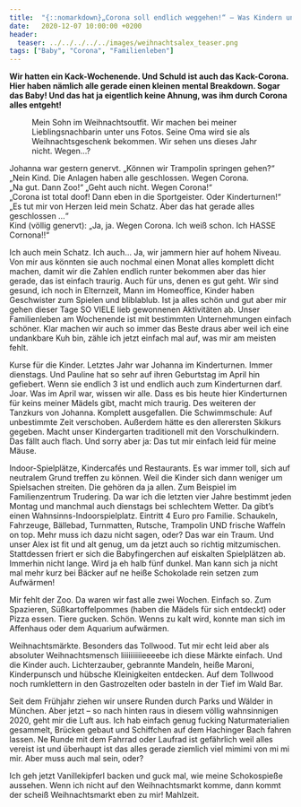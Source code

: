 ```yaml
---
title:  "{::nomarkdown}„Corona soll endlich weggehen!“ – Was Kindern und Mama am meisten fehlt{:/}"
date:   2020-12-07 10:00:00 +0200
header:
  teaser: ../../../../../images/weihnachtsalex_teaser.png
tags: ["Baby", "Corona", "Familienleben"]
---
```


**Wir hatten ein Kack-Wochenende. Und Schuld ist auch das Kack-Corona. Hier haben nämlich alle gerade einen kleinen mental Breakdown. Sogar das Baby! Und das hat ja eigentlich keine Ahnung, was ihm durch Corona alles entgeht!**

<figure>
  <img src="../../../../../images/weihnachtsalex.png" alt="">
  <figcaption>Mein Sohn im Weihnachtsoutfit. Wir machen bei meiner Lieblingsnachbarin unter uns Fotos. Seine Oma wird sie als Weihnachtsgeschenk bekommen. Wir sehen uns dieses Jahr nicht. Wegen...?</figcaption>
</figure> 

Johanna war gestern genervt. „Können wir Trampolin springen gehen?“<br> 
„Nein Kind. Die Anlagen haben alle geschlossen. Wegen Corona.<br>
„Na gut. Dann Zoo!“ „Geht auch nicht. Wegen Corona!“<br>
„Corona ist total doof! Dann eben in die Sportgeister. Oder Kinderturnen!“<br>
„Es tut mir von Herzen leid mein Schatz. Aber das hat gerade alles geschlossen …“<br>
Kind (völlig genervt): „Ja, ja. Wegen Corona. Ich weiß schon. Ich HASSE Cornona!!“

Ich auch mein Schatz. Ich auch… Ja, wir jammern hier auf hohem Niveau. Von mir aus könnten sie auch nochmal einen Monat alles komplett dicht machen, damit wir die Zahlen endlich runter bekommen aber das hier gerade, das ist einfach traurig. Auch für uns, denen es gut geht. Wir sind gesund, ich noch in Elternzeit, Mann im Homeoffice, Kinder haben Geschwister zum Spielen und bliblablub. Ist ja alles schön und gut aber mir gehen dieser Tage SO VIELE lieb gewonnenen Aktivitäten ab. Unser Familienleben am Wochenende ist mit bestimmten Unternehmungen einfach schöner. Klar machen wir auch so immer das Beste draus aber weil ich eine undankbare Kuh bin, zähle ich jetzt einfach mal auf, was mir am meisten fehlt.

Kurse für die Kinder. Letztes Jahr war Johanna im Kinderturnen. Immer dienstags. Und Pauline hat so sehr auf ihren Geburtstag im April hin gefiebert. Wenn sie endlich 3 ist und endlich auch zum Kinderturnen darf. Joar. Was im April war, wissen wir alle. Dass es bis heute hier Kinderturnen für keins meiner Mädels gibt, macht mich traurig. Des weiteren der Tanzkurs von Johanna. Komplett ausgefallen. Die Schwimmschule: Auf unbestimmte Zeit verschoben. Außerdem hätte es den allerersten Skikurs gegeben. Macht unser Kindergarten traditionell mit den Vorschulkindern. Das fällt auch flach. Und sorry aber ja: Das tut mir einfach leid für meine Mäuse.

Indoor-Spielplätze, Kindercafés und Restaurants. Es war immer toll, sich auf neutralem Grund treffen zu können. Weil die Kinder sich dann weniger um Spielsachen streiten. Die gehören da ja allen. Zum Beispiel im Familienzentrum Trudering. Da war ich die letzten vier Jahre bestimmt jeden Montag und manchmal auch dienstags bei schlechtem Wetter. Da gibt’s einen Wahnsinns-Indoorspielplatz. Eintritt 4 Euro pro Familie. Schaukeln, Fahrzeuge, Bällebad, Turnmatten, Rutsche, Trampolin UND frische Waffeln on top. Mehr muss ich dazu nicht sagen, oder? Das war ein Traum. Und unser Alex ist fit und alt genug, um da jetzt auch so richtig mitzumischen. Stattdessen friert er sich die Babyfingerchen auf eiskalten Spielplätzen ab. Immerhin nicht lange. Wird ja eh halb fünf dunkel. Man kann sich ja nicht mal mehr kurz bei Bäcker auf ne heiße Schokolade rein setzen zum Aufwärmen!

Mir fehlt der Zoo. Da waren wir fast alle zwei Wochen. Einfach so. Zum Spazieren, Süßkartoffelpommes (haben die Mädels für sich entdeckt) oder Pizza essen. Tiere gucken. Schön. Wenns zu kalt wird, konnte man sich im Affenhaus oder dem Aquarium aufwärmen. 

Weihnachtsmärkte. Besonders das Tollwood. Tut mir echt leid aber als absoluter Weihnachtsmensch liiiiiiiiiieeeebe ich diese Märkte einfach. Und die Kinder auch. Lichterzauber, gebrannte Mandeln, heiße Maroni, Kinderpunsch und hübsche Kleinigkeiten entdecken. Auf dem Tollwood noch rumklettern in den Gastrozelten oder basteln in der Tief im Wald Bar. 

Seit dem Frühjahr ziehen wir unsere Runden durch Parks und Wälder in München. Aber jetzt – so nach hinten raus in diesem völlig wahnsinnigen 2020, geht mir die Luft aus. Ich hab einfach genug fucking Naturmaterialien gesammelt, Brücken gebaut und Schiffchen auf dem Hachinger Bach fahren lassen. Ne Runde mit dem Fahrrad oder Laufrad ist gefährlich weil alles vereist ist und überhaupt ist das alles gerade ziemlich viel mimimi von mi mi mir. Aber muss auch mal sein, oder?

Ich geh jetzt Vanillekipferl backen und guck mal, wie meine Schokospieße aussehen. Wenn ich nicht auf den Weihnachtsmarkt komme, dann kommt der scheiß Weihnachtsmarkt eben zu mir! Mahlzeit. 





 








 

   



















  












 






 





  


  






					 


 
 








